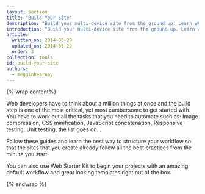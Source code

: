 ```yaml
---
layout: section
title: "Build Your Site"
description: "Build your multi-device site from the ground up. Learn what a build process is, how to build a site with the Web Starter Kit, and how to debug with Chrome Developer Tools."
introduction: "Build your multi-device site from the ground up. Learn what a build process is, the tasks to automate, and how to build a site with the Web Starter Kit. Learn how to debug with Chrome Developer Tools."
article:
  written_on: 2014-05-29
  updated_on: 2014-05-29
  order: 3
collection: tools
id: build-your-site
authors:
  - megginkearney
---
```


{% wrap content%}

Web developers have to think about a million things at once and the build step
is one of the most critical, yet most cumbersome to get started with.  You
have to work out all the tasks that you need to automate such as: Image
compression, CSS minification, JavaScript concatenation, Responsive testing,
Unit testing, the list goes on...

Follow these guides and learn the best way to structure your workflow so that
the sites that you create already follow all the best practices from the
minute you start.

You can also use Web Starter Kit to begin your projects with an amazing
default workflow and great looking templates right out of the box.

{% endwrap %}
